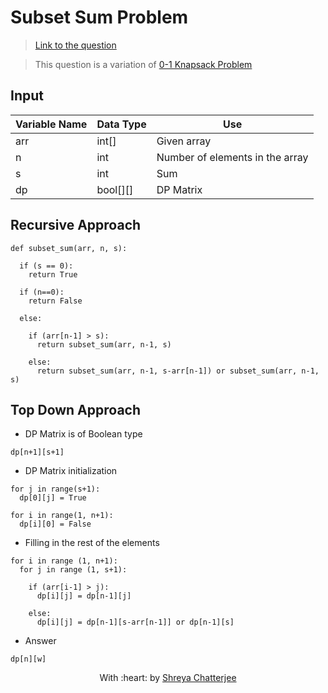 # Subset Sum Problem

> [Link to the question](https://www.geeksforgeeks.org/subset-sum-problem-dp-25/)

> This question is a variation of [0-1 Knapsack Problem](https://github.com/Shreya549/last-minute-dsa/blob/main/Dynamic%20Programming/0-1-Knapsack.md)
## Input
| Variable Name | Data Type | Use | 
|---- | ----- | ----- |
| arr | int[] | Given array |
| n | int | Number of elements in the array |
| s | int | Sum |
| dp | bool[][] | DP Matrix |

## Recursive Approach
```	
def subset_sum(arr, n, s):

  if (s == 0):
    return True
    
  if (n==0):
    return False
    
  else:
  
    if (arr[n-1] > s):
      return subset_sum(arr, n-1, s)
      
    else:
      return subset_sum(arr, n-1, s-arr[n-1]) or subset_sum(arr, n-1, s)
```

## Top Down Approach

- DP Matrix is of Boolean type

`dp[n+1][s+1]`

- DP Matrix initialization

```
for j in range(s+1):
  dp[0][j] = True
  
for i in range(1, n+1):
  dp[i][0] = False
```

- Filling in the rest of the elements

```
for i in range (1, n+1):
  for j in range (1, s+1):
  
    if (arr[i-1] > j):
      dp[i][j] = dp[n-1][j]
      
    else:
      dp[i][j] = dp[n-1][s-arr[n-1]] or dp[n-1][s]
```

- Answer

`dp[n][w]`

<p align="center">
	With :heart: by <a href="https://github.com/Shreya549" target="_blank">Shreya Chatterjee</a>
</p>
